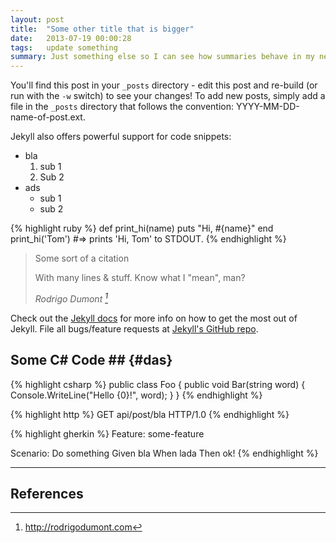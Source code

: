 ```yaml
---
layout: post
title:  "Some other title that is bigger"
date:   2013-07-19 00:00:28
tags:   update something
summary: Just something else so I can see how summaries behave in my new layout.
---
```


You'll find this post in your `_posts` directory - edit this post and re-build (or run with the `-w` switch) to see your changes!
To add new posts, simply add a file in the `_posts` directory that follows the convention: YYYY-MM-DD-name-of-post.ext.

<!--more-->

Jekyll also offers powerful support for code snippets:

 * bla
    1. sub 1
    2. Sub 2
 * ads
    * sub 1
    * sub 2

{% highlight ruby %}
def print_hi(name)
  puts "Hi, #{name}"
end
print_hi('Tom')
#=> prints 'Hi, Tom' to STDOUT.
{% endhighlight %}

> Some sort of a citation
>
> With many lines & stuff. Know what I "mean", man?
> 
> <cite> Rodrigo Dumont [^1]</cite>


Check out the [Jekyll docs][jekyll] for more info on how to get the most out of Jekyll. File all bugs/feature requests at [Jekyll's GitHub repo][jekyll-gh].

[jekyll-gh]: https://github.com/mojombo/jekyll
[jekyll]:    http://jekyllrb.com


## Some C# Code ## {#das}

{% highlight csharp %}
public class Foo
{
    public void Bar(string word)
    {
        Console.WriteLine("Hello {0}!", word);
    }
}
{% endhighlight %}

{% highlight http %}
GET api/post/bla HTTP/1.0
{% endhighlight %}

{% highlight gherkin %}
Feature: some-feature

Scenario: Do something
    Given bla
    When lada
    Then ok!
{% endhighlight %}

---

## References

[^1]: http://rodrigodumont.com
